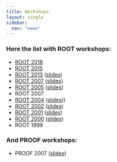 ```yaml
---
title: Workshops
layout: single
sidebar:
  nav: "news"
---
```


### Here the list with ROOT workshops:

*   [ROOT 2018](https://cern.ch/root2018)
*   [ROOT 2015](https://root.cern.ch/root-users-workshop-2015)
*   [ROOT 2013](https://root.cern.ch/root-users-workshop-11-14-march-saas-fee) ([slides](https://indico.cern.ch/conferenceDisplay.py?confId=217511))
*   [ROOT 2007](http://root.cern.ch/root/R2007/Welcome.html) ([slides](http://indico.cern.ch/conferenceOtherViews.py?view=standard&confId=13356))
*   [ROOT 2005](http://root.cern.ch/root/R2005/Welcome.html) ([slides](http://indico.cern.ch/conferenceDisplay.py?confId=a055638))
*   ROOT 2007
*   [ROOT 2004](http://www.slac.stanford.edu/BFROOT/www/Computing/Distributed/ROOT2004/) ([slides](http://www.slac.stanford.edu/BFROOT/www/Computing/Distributed/ROOT2004/program.html)))
*   [ROOT 2002](http://root.cern.ch/root/R2002/Welcome.html) ([slides](http://root.cern.ch/root/R2002/Program.html))
*   [ROOT 2001](http://www-root.fnal.gov/root2001/) ([slides](http://www-root.fnal.gov/root2001/R2001Program.html))
*   [ROOT 2000](http://root.cern.ch/root/R2000/Welcome.html) ([slides](http://root.cern.ch/root/R2000/Program.html))
*   ROOT 1999


###  And PROOF workshops:

*   PROOF 2007 ([slides](http://indico.cern.ch/conferenceDisplay.py?confId=23243))